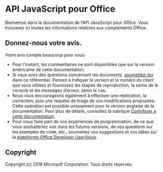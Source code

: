 # API JavaScript pour Office
Bienvenue dans la documentation de l’API JavaScript pour Office. Vous trouverez ici toutes les informations relatives aux compléments Office.


## Donnez-nous votre avis.

Votre avis compte beaucoup pour nous. 
* Pour l’instant, les commentaires ne sont disponibles que sur la version américaine de cette documentation.
* Si vous avez des questions concernant les documents, [soumettez-les](https://github.com/OfficeDev/office-js-docs/issues) dans ce référentiel. Pensez à indiquer la version et le numéro du client que vous utilisez et fournissez les étapes de reproduction, la sortie de la console et les messages d’erreur, selon le cas. 
* Nous vous encourageons également à effectuer une réplication, la correction, puis une requête de tirage de vos modifications proposées. Cette opération est possible uniquement pour la version anglaise de la documentation. Pour plus de détails, consultez la rubrique [Contribuer à cette documentation](Contributing.md). 
* Pour nous faire part de vos expériences de programmation, de ce que vous souhaiteriez voir dans les futures versions, de vos questions sur les exemples de code, etc., soumettez vos suggestions et vos idées sur la [plateforme Office Developer UserVoice](https://officespdev.uservoice.com/).

## Copyright

Copyright (c) 2016 Microsoft Corporation. Tous droits réservés.
